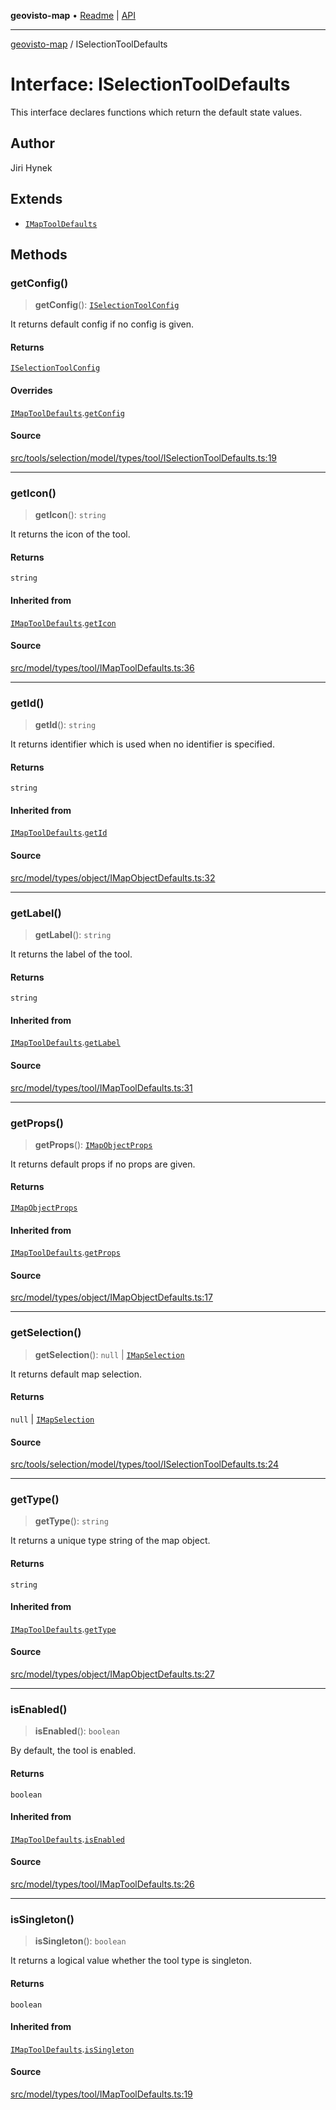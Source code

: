 **geovisto-map** • [Readme](../README.md) \| [API](../globals.md)

***

[geovisto-map](../README.md) / ISelectionToolDefaults

# Interface: ISelectionToolDefaults

This interface declares functions which return the default state values.

## Author

Jiri Hynek

## Extends

- [`IMapToolDefaults`](IMapToolDefaults.md)

## Methods

### getConfig()

> **getConfig**(): [`ISelectionToolConfig`](../type-aliases/ISelectionToolConfig.md)

It returns default config if no config is given.

#### Returns

[`ISelectionToolConfig`](../type-aliases/ISelectionToolConfig.md)

#### Overrides

[`IMapToolDefaults`](IMapToolDefaults.md).[`getConfig`](IMapToolDefaults.md#getconfig)

#### Source

[src/tools/selection/model/types/tool/ISelectionToolDefaults.ts:19](https://github.com/geovisto/geovisto-map/blob/e22d774889dbc28cc1ec62933ecf6bab6690f172/src/tools/selection/model/types/tool/ISelectionToolDefaults.ts#L19)

***

### getIcon()

> **getIcon**(): `string`

It returns the icon of the tool.

#### Returns

`string`

#### Inherited from

[`IMapToolDefaults`](IMapToolDefaults.md).[`getIcon`](IMapToolDefaults.md#geticon)

#### Source

[src/model/types/tool/IMapToolDefaults.ts:36](https://github.com/geovisto/geovisto-map/blob/e22d774889dbc28cc1ec62933ecf6bab6690f172/src/model/types/tool/IMapToolDefaults.ts#L36)

***

### getId()

> **getId**(): `string`

It returns identifier which is used when no identifier is specified.

#### Returns

`string`

#### Inherited from

[`IMapToolDefaults`](IMapToolDefaults.md).[`getId`](IMapToolDefaults.md#getid)

#### Source

[src/model/types/object/IMapObjectDefaults.ts:32](https://github.com/geovisto/geovisto-map/blob/e22d774889dbc28cc1ec62933ecf6bab6690f172/src/model/types/object/IMapObjectDefaults.ts#L32)

***

### getLabel()

> **getLabel**(): `string`

It returns the label of the tool.

#### Returns

`string`

#### Inherited from

[`IMapToolDefaults`](IMapToolDefaults.md).[`getLabel`](IMapToolDefaults.md#getlabel)

#### Source

[src/model/types/tool/IMapToolDefaults.ts:31](https://github.com/geovisto/geovisto-map/blob/e22d774889dbc28cc1ec62933ecf6bab6690f172/src/model/types/tool/IMapToolDefaults.ts#L31)

***

### getProps()

> **getProps**(): [`IMapObjectProps`](../type-aliases/IMapObjectProps.md)

It returns default props if no props are given.

#### Returns

[`IMapObjectProps`](../type-aliases/IMapObjectProps.md)

#### Inherited from

[`IMapToolDefaults`](IMapToolDefaults.md).[`getProps`](IMapToolDefaults.md#getprops)

#### Source

[src/model/types/object/IMapObjectDefaults.ts:17](https://github.com/geovisto/geovisto-map/blob/e22d774889dbc28cc1ec62933ecf6bab6690f172/src/model/types/object/IMapObjectDefaults.ts#L17)

***

### getSelection()

> **getSelection**(): `null` \| [`IMapSelection`](IMapSelection.md)

It returns default map selection.

#### Returns

`null` \| [`IMapSelection`](IMapSelection.md)

#### Source

[src/tools/selection/model/types/tool/ISelectionToolDefaults.ts:24](https://github.com/geovisto/geovisto-map/blob/e22d774889dbc28cc1ec62933ecf6bab6690f172/src/tools/selection/model/types/tool/ISelectionToolDefaults.ts#L24)

***

### getType()

> **getType**(): `string`

It returns a unique type string of the map object.

#### Returns

`string`

#### Inherited from

[`IMapToolDefaults`](IMapToolDefaults.md).[`getType`](IMapToolDefaults.md#gettype)

#### Source

[src/model/types/object/IMapObjectDefaults.ts:27](https://github.com/geovisto/geovisto-map/blob/e22d774889dbc28cc1ec62933ecf6bab6690f172/src/model/types/object/IMapObjectDefaults.ts#L27)

***

### isEnabled()

> **isEnabled**(): `boolean`

By default, the tool is enabled.

#### Returns

`boolean`

#### Inherited from

[`IMapToolDefaults`](IMapToolDefaults.md).[`isEnabled`](IMapToolDefaults.md#isenabled)

#### Source

[src/model/types/tool/IMapToolDefaults.ts:26](https://github.com/geovisto/geovisto-map/blob/e22d774889dbc28cc1ec62933ecf6bab6690f172/src/model/types/tool/IMapToolDefaults.ts#L26)

***

### isSingleton()

> **isSingleton**(): `boolean`

It returns a logical value whether the tool type is singleton.

#### Returns

`boolean`

#### Inherited from

[`IMapToolDefaults`](IMapToolDefaults.md).[`isSingleton`](IMapToolDefaults.md#issingleton)

#### Source

[src/model/types/tool/IMapToolDefaults.ts:19](https://github.com/geovisto/geovisto-map/blob/e22d774889dbc28cc1ec62933ecf6bab6690f172/src/model/types/tool/IMapToolDefaults.ts#L19)
